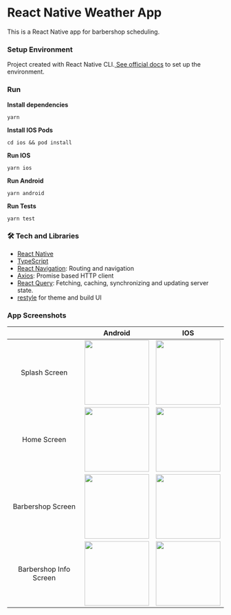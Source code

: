 # React Native Weather App

This is a React Native app for barbershop scheduling.

### Setup Environment

Project created with React Native CLI.[ See official docs](https://reactnative.dev/docs/environment-setup) to set up the environment.

<!-- **Env Variables**

Create a file called .env in the root of the project with the following variables:

```
HERE_API_KEY=
WEATHER_API_KEY=
``` -->

<!-- There is an example in [.env.example](./.env.example). **You need request the keys to the project owner**. -->

### Run

**Install dependencies**

```
yarn
```

**Install IOS Pods**

```
cd ios && pod install
```

**Run IOS**

```
yarn ios
```

**Run Android**

```
yarn android
```

**Run Tests**

```
yarn test
```

### 🛠 Tech and Libraries

- [React Native](https://reactnative.dev/)
- [TypeScript](https://www.typescriptlang.org/)
- [React Navigation](https://reactnavigation.org/): Routing and navigation
- [Axios](https://github.com/axios/axios): Promise based HTTP client
- [React Query](https://react-query.tanstack.com/): Fetching, caching, synchronizing and updating server state.
- [restyle](https://shopify.github.io/) for theme and build UI

### App Screenshots

|                        |                       Android                        | IOS                                      |
| :--------------------: | :--------------------------------------------------: | ---------------------------------------- |
|     Splash Screen      |     <img src="docs/images/android/splash_android.png" width="150"/>      | <img src="docs/images/ios/splash_ios.png" width="150"/>     |
|      Home Screen       |     <img src="docs/images/android/home_android.png" width="150"/>       | <img src="docs/images/ios/home_ios.png" width="150"/>        |
|   Barbershop Screen    |   <img src="docs/images/android/barbershop_android.png" width="150"/>    | <img src="docs/images/ios/barbershop.png" width="150"/>      |
| Barbershop Info Screen | <img src="docs/images/android/barbershop_info_android.png" width="150"/> | <img src="docs/images/ios/barbershop-info.png" width="150"/>  |
